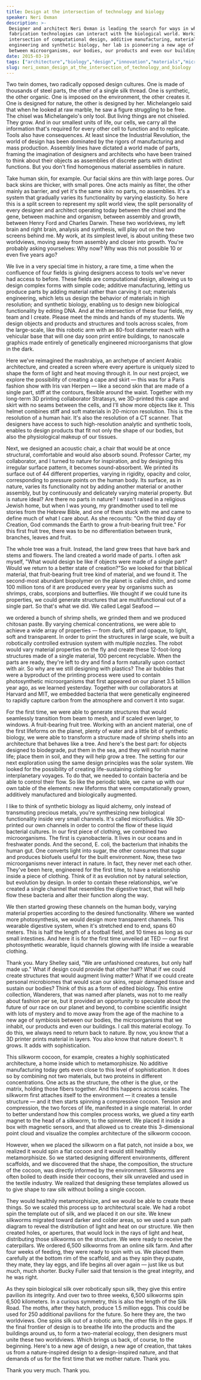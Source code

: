 ```yaml
---
title: Design at the intersection of technology and biology
speaker: Neri Oxman
description: >-
 Designer and architect Neri Oxman is leading the search for ways in which digital
 fabrication technologies can interact with the biological world. Working at the
 intersection of computational design, additive manufacturing, materials
 engineering and synthetic biology, her lab is pioneering a new age of symbiosis
 between microorganisms, our bodies, our products and even our buildings.
date: 2015-03-19
tags: ["architecture","biology","design","innovation","materials","microbiology","nature","product-design","technology","manufacturing","3d-printing"]
slug: neri_oxman_design_at_the_intersection_of_technology_and_biology
---
```


Two twin domes, two radically opposed design cultures. One is made of thousands of steel
parts, the other of a single silk thread. One is synthetic, the other organic. One is
imposed on the environment, the other creates it. One is designed for nature, the other is
designed by her. Michelangelo said that when he looked at raw marble, he saw a figure
struggling to be free. The chisel was Michelangelo's only tool. But living things are not
chiseled. They grow. And in our smallest units of life, our cells, we carry all the
information that's required for every other cell to function and to replicate. Tools also
have consequences. At least since the Industrial Revolution, the world of design has been
dominated by the rigors of manufacturing and mass production. Assembly lines have dictated
a world made of parts, framing the imagination of designers and architects who have been
trained to think about their objects as assemblies of discrete parts with distinct
functions. But you don't find homogenous material assemblies in nature.

Take human skin, for example. Our facial skins are thin with large pores. Our back skins
are thicker, with small pores. One acts mainly as filter, the other mainly as barrier, and
yet it's the same skin: no parts, no assemblies. It's a system that gradually varies its
functionality by varying elasticity. So here this is a split screen to represent my split
world view, the split personality of every designer and architect operating today between
the chisel and the gene, between machine and organism, between assembly and growth,
between Henry Ford and Charles Darwin. These two worldviews, my left brain and right
brain, analysis and synthesis, will play out on the two screens behind me. My work, at its
simplest level, is about uniting these two worldviews, moving away from assembly and
closer into growth. You're probably asking yourselves: Why now? Why was this not possible
10 or even five years ago?

We live in a very special time in history, a rare time, a time when the confluence of four
fields is giving designers access to tools we've never had access to before. These fields
are computational design, allowing us to design complex forms with simple code; additive
manufacturing, letting us produce parts by adding material rather than carving it out;
materials engineering, which lets us design the behavior of materials in high resolution;
and synthetic biology, enabling us to design new biological functionality by editing DNA.
And at the intersection of these four fields, my team and I create. Please meet the minds
and hands of my students. We design objects and products and structures and tools across
scales, from the large-scale, like this robotic arm with an 80-foot diameter reach with a
vehicular base that will one day soon print entire buildings, to nanoscale graphics made
entirely of genetically engineered microorganisms that glow in the dark.

Here we've reimagined the mashrabiya, an archetype of ancient Arabic architecture, and
created a screen where every aperture is uniquely sized to shape the form of light and
heat moving through it. In our next project, we explore the possibility of creating a cape
and skirt — this was for a Paris fashion show with Iris van Herpen — like a second skin
that are made of a single part, stiff at the contours, flexible around the waist. Together
with my long-term 3D printing collaborator Stratasys, we 3D-printed this cape and skirt
with no seams between the cells, and I'll show more objects like it. This helmet combines
stiff and soft materials in 20-micron resolution. This is the resolution of a human hair.
It's also the resolution of a CT scanner. That designers have access to such
high-resolution analytic and synthetic tools, enables to design products that fit not only
the shape of our bodies, but also the physiological makeup of our tissues.

Next, we designed an acoustic chair, a chair that would be at once structural, comfortable
and would also absorb sound. Professor Carter, my collaborator, and I turned to nature for
inspiration, and by designing this irregular surface pattern, it becomes sound-absorbent.
We printed its surface out of 44 different properties, varying in rigidity, opacity and
color, corresponding to pressure points on the human body. Its surface, as in nature,
varies its functionality not by adding another material or another assembly, but by
continuously and delicately varying material property. But is nature ideal? Are there no
parts in nature? I wasn't raised in a religious Jewish home, but when I was young, my
grandmother used to tell me stories from the Hebrew Bible, and one of them stuck with me
and came to define much of what I care about. As she recounts: "On the third day of
Creation, God commands the Earth to grow a fruit-bearing fruit tree." For this first fruit
tree, there was to be no differentiation between trunk, branches, leaves and
fruit.

The whole tree was a fruit. Instead, the land grew trees that have bark and stems and
flowers. The land created a world made of parts. I often ask myself, "What would design be
like if objects were made of a single part? Would we return to a better state of
creation?"So we looked for that biblical material, that fruit-bearing fruit tree kind of
material, and we found it. The second-most abundant biopolymer on the planet is called
chitin, and some 100 million tons of it are produced every year by organisms such as
shrimps, crabs, scorpions and butterflies. We thought if we could tune its properties, we
could generate structures that are multifunctional out of a single part. So that's what we
did. We called Legal Seafood —

we ordered a bunch of shrimp shells, we grinded them and we produced chitosan paste. By
varying chemical concentrations, we were able to achieve a wide array of properties — from
dark, stiff and opaque, to light, soft and transparent. In order to print the structures
in large scale, we built a robotically controlled extrusion system with multiple nozzles.
The robot would vary material properties on the fly and create these 12-foot-long
structures made of a single material, 100 percent recyclable. When the parts are ready,
they're left to dry and find a form naturally upon contact with air. So why are we still
designing with plastics? The air bubbles that were a byproduct of the printing process
were used to contain photosynthetic microorganisms that first appeared on our planet 3.5
billion year ago, as we learned yesterday. Together with our collaborators at Harvard and
MIT, we embedded bacteria that were genetically engineered to rapidly capture carbon from
the atmosphere and convert it into sugar.

For the first time, we were able to generate structures that would seamlessly transition
from beam to mesh, and if scaled even larger, to windows. A fruit-bearing fruit tree.
Working with an ancient material, one of the first lifeforms on the planet, plenty of
water and a little bit of synthetic biology, we were able to transform a structure made of
shrimp shells into an architecture that behaves like a tree. And here's the best part: for
objects designed to biodegrade, put them in the sea, and they will nourish marine life;
place them in soil, and they will help grow a tree. The setting for our next exploration
using the same design principles was the solar system. We looked for the possibility of
creating life-sustaining clothing for interplanetary voyages. To do that, we needed to
contain bacteria and be able to control their flow. So like the periodic table, we came up
with our own table of the elements: new lifeforms that were computationally grown,
additively manufactured and biologically augmented.

I like to think of synthetic biology as liquid alchemy, only instead of transmuting
precious metals, you're synthesizing new biological functionality inside very small
channels. It's called microfluidics. We 3D-printed our own channels in order to control
the flow of these liquid bacterial cultures. In our first piece of clothing, we combined
two microorganisms. The first is cyanobacteria. It lives in our oceans and in freshwater
ponds. And the second, E. coli, the bacterium that inhabits the human gut. One converts
light into sugar, the other consumes that sugar and produces biofuels useful for the built
environment. Now, these two microorganisms never interact in nature. In fact, they never
met each other. They've been here, engineered for the first time, to have a relationship
inside a piece of clothing. Think of it as evolution not by natural selection, but
evolution by design. In order to contain these relationships, we've created a single
channel that resembles the digestive tract, that will help flow these bacteria and alter
their function along the way.

We then started growing these channels on the human body, varying material properties
according to the desired functionality. Where we wanted more photosynthesis, we would
design more transparent channels. This wearable digestive system, when it's stretched end
to end, spans 60 meters. This is half the length of a football field, and 10 times as long
as our small intestines. And here it is for the first time unveiled at TED — our first
photosynthetic wearable, liquid channels glowing with life inside a wearable
clothing.

Thank you. Mary Shelley said, "We are unfashioned creatures, but only half made up." What
if design could provide that other half? What if we could create structures that would
augment living matter? What if we could create personal microbiomes that would scan our
skins, repair damaged tissue and sustain our bodies? Think of this as a form of edited
biology. This entire collection, Wanderers, that was named after planets, was not to me
really about fashion per se, but it provided an opportunity to speculate about the future
of our race on our planet and beyond, to combine scientific insight with lots of mystery
and to move away from the age of the machine to a new age of symbiosis between our bodies,
the microorganisms that we inhabit, our products and even our buildings. I call this
material ecology. To do this, we always need to return back to nature. By now, you know
that a 3D printer prints material in layers. You also know that nature doesn't. It grows.
It adds with sophistication.

This silkworm cocoon, for example, creates a highly sophisticated architecture, a home
inside which to metamorphisize. No additive manufacturing today gets even close to this
level of sophistication. It does so by combining not two materials, but two proteins in
different concentrations. One acts as the structure, the other is the glue, or the matrix,
holding those fibers together. And this happens across scales. The silkworm first attaches
itself to the environment — it creates a tensile structure — and it then starts spinning a
compressive cocoon. Tension and compression, the two forces of life, manifested in a
single material. In order to better understand how this complex process works, we glued a
tiny earth magnet to the head of a silkworm, to the spinneret. We placed it inside a box
with magnetic sensors, and that allowed us to create this 3-dimensional point cloud and
visualize the complex architecture of the silkworm cocoon.

However, when we placed the silkworm on a flat patch, not inside a box, we realized it
would spin a flat cocoon and it would still healthily metamorphisize. So we started
designing different environments, different scaffolds, and we discovered that the shape,
the composition, the structure of the cocoon, was directly informed by the
environment. Silkworms are often boiled to death inside their cocoons, their silk unraveled
and used in the textile industry. We realized that designing these templates allowed us to
give shape to raw silk without boiling a single cocoon.

They would healthily metamorphisize, and we would be able to create these things. So we
scaled this process up to architectural scale. We had a robot spin the template out of
silk, and we placed it on our site. We knew silkworms migrated toward darker and colder
areas, so we used a sun path diagram to reveal the distribution of light and heat on our
structure. We then created holes, or apertures, that would lock in the rays of light and
heat, distributing those silkworms on the structure. We were ready to receive the
caterpillars. We ordered 6,500 silkworms from an online silk farm. And after four weeks of
feeding, they were ready to spin with us. We placed them carefully at the bottom rim of
the scaffold, and as they spin they pupate, they mate, they lay eggs, and life begins all
over again — just like us but much, much shorter. Bucky Fuller said that tension is the
great integrity, and he was right.

As they spin biological silk over robotically spun silk, they give this entire pavilion
its integrity. And over two to three weeks, 6,500 silkworms spin 6,500 kilometers. In a
curious symmetry, this is also the length of the Silk Road. The moths, after they hatch,
produce 1.5 million eggs. This could be used for 250 additional pavilions for the
future. So here they are, the two worldviews. One spins silk out of a robotic arm, the
other fills in the gaps. If the final frontier of design is to breathe life into the
products and the buildings around us, to form a two-material ecology, then designers must
unite these two worldviews. Which brings us back, of course, to the beginning. Here's to a
new age of design, a new age of creation, that takes us from a nature-inspired design to a
design-inspired nature, and that demands of us for the first time that we mother
nature. Thank you.

Thank you very much. Thank you.

<!--
ad_duration=3.33
comment_count=95
event="TED2015"
external_start_time=0
intro_duration=11.82
is_subtitle_required="False"
is_talk_featured="True"
language="en"
language_swap="False"
native_language="en"
number_of_related_talks=6
number_of_speakers=1
number_of_subtitled_videos=26
number_of_tags=11
number_of_talk_download_languages=26
number_of_talk_more_resources=0
number_of_talk_recommendations=0
number_of_talks_take_actions=0
post_ad_duration=0.83
published_timestamp="2015-10-07 15:00:00"
recording_date="2015-03-19"
speaker_description="Architect, designer"
speaker_is_published=1
speaker_name="Neri Oxman"
speaker_what_others_say="Oxman... is stealing nature's best design principles and applying them to architectural creations."
talk_name="Design at the intersection of technology and biology"
talks_tags=["architecture","biology","design","innovation","materials","microbiology","nature","product-design","technology","manufacturing","3d-printing"]
url_audio="https://download.ted.com/talks/NeriOxman_2015.mp3?apikey=acme-roadrunner"
url_photo_speaker="https://pe.tedcdn.com/images/ted/f36c71054a8439b881cc451dfa7b915e40162001_254x191.jpg"
url_photo_talk="https://pe.tedcdn.com/images/ted/a4817b9887ab589f58ea7258b3e4cecbafa126c2_2880x1620.jpg"
url_webpage="https://www.ted.com/talks/neri_oxman_design_at_the_intersection_of_technology_and_biology"
video_type_name="TED Stage Talk"
-->